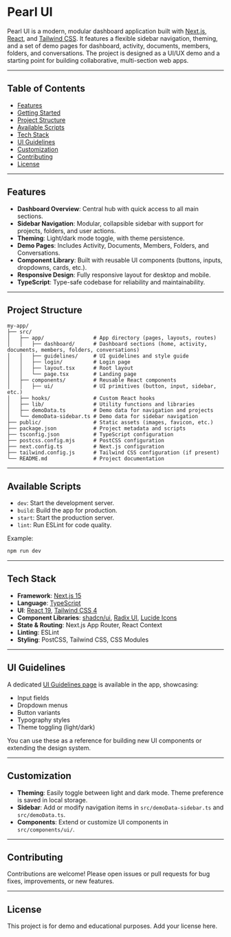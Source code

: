 # Pearl UI

Pearl UI is a modern, modular dashboard application built with [Next.js](https://nextjs.org/), [React](https://react.dev/), and [Tailwind CSS](https://tailwindcss.com/). It features a flexible sidebar navigation, theming, and a set of demo pages for dashboard, activity, documents, members, folders, and conversations. The project is designed as a UI/UX demo and a starting point for building collaborative, multi-section web apps.

---

## Table of Contents

- [Features](#features)
- [Getting Started](#getting-started)
- [Project Structure](#project-structure)
- [Available Scripts](#available-scripts)
- [Tech Stack](#tech-stack)
- [UI Guidelines](#ui-guidelines)
- [Customization](#customization)
- [Contributing](#contributing)
- [License](#license)

---

## Features

- **Dashboard Overview**: Central hub with quick access to all main sections.
- **Sidebar Navigation**: Modular, collapsible sidebar with support for projects, folders, and user actions.
- **Theming**: Light/dark mode toggle, with theme persistence.
- **Demo Pages**: Includes Activity, Documents, Members, Folders, and Conversations.
- **Component Library**: Built with reusable UI components (buttons, inputs, dropdowns, cards, etc.).
- **Responsive Design**: Fully responsive layout for desktop and mobile.
- **TypeScript**: Type-safe codebase for reliability and maintainability.

---


## Project Structure

```
my-app/
├── src/
│   ├── app/                # App directory (pages, layouts, routes)
│   │   ├── dashboard/      # Dashboard sections (home, activity, documents, members, folders, conversations)
│   │   ├── guidelines/     # UI guidelines and style guide
│   │   ├── login/          # Login page
│   │   ├── layout.tsx      # Root layout
│   │   └── page.tsx        # Landing page
│   ├── components/         # Reusable React components
│   │   ├── ui/             # UI primitives (button, input, sidebar, etc.)
│   ├── hooks/              # Custom React hooks
│   ├── lib/                # Utility functions and libraries
│   ├── demoData.ts         # Demo data for navigation and projects
│   └── demoData-sidebar.ts # Demo data for sidebar navigation
├── public/                 # Static assets (images, favicon, etc.)
├── package.json            # Project metadata and scripts
├── tsconfig.json           # TypeScript configuration
├── postcss.config.mjs      # PostCSS configuration
├── next.config.ts          # Next.js configuration
├── tailwind.config.js      # Tailwind CSS configuration (if present)
└── README.md               # Project documentation
```

---

## Available Scripts

- `dev`: Start the development server.
- `build`: Build the app for production.
- `start`: Start the production server.
- `lint`: Run ESLint for code quality.

Example:
```bash
npm run dev
```

---

## Tech Stack

- **Framework**: [Next.js 15](https://nextjs.org/)
- **Language**: [TypeScript](https://www.typescriptlang.org/)
- **UI**: [React 19](https://react.dev/), [Tailwind CSS 4](https://tailwindcss.com/)
- **Component Libraries**: [shadcn/ui](https://ui.shadcn.com/), [Radix UI](https://www.radix-ui.com/), [Lucide Icons](https://lucide.dev/)
- **State & Routing**: Next.js App Router, React Context
- **Linting**: ESLint
- **Styling**: PostCSS, Tailwind CSS, CSS Modules

---

## UI Guidelines

A dedicated [UI Guidelines page](/guidelines) is available in the app, showcasing:

- Input fields
- Dropdown menus
- Button variants
- Typography styles
- Theme toggling (light/dark)

You can use these as a reference for building new UI components or extending the design system.

---

## Customization

- **Theming**: Easily toggle between light and dark mode. Theme preference is saved in local storage.
- **Sidebar**: Add or modify navigation items in `src/demoData-sidebar.ts` and `src/demoData.ts`.
- **Components**: Extend or customize UI components in `src/components/ui/`.

---

## Contributing

Contributions are welcome! Please open issues or pull requests for bug fixes, improvements, or new features.

---

## License

This project is for demo and educational purposes. Add your license here.
